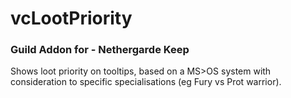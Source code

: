 # vcLootPriority

### Guild Addon for <Voodoo Cookies> - Nethergarde Keep


Shows loot priority on tooltips, based on a MS>OS system with consideration to specific specialisations (eg Fury vs Prot warrior).